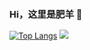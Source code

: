 ### Hi，这里是肥羊 👋
[![Top Langs](https://github-readme-stats.vercel.app/api/top-langs/?username=youshandefeiyang&layout=compact&hide=css&langs_count=8)](https://github.com/anuraghazra/github-readme-stats)
![](https://github-readme-stats.vercel.app/api?username=youshandefeiyang&show_icons=true)
